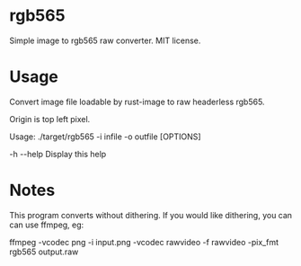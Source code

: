 rgb565
======

Simple image to rgb565 raw converter. MIT license.

Usage
=====

Convert image file loadable by rust-image to raw headerless rgb565.

Origin is top left pixel.

Usage: ./target/rgb565 -i infile -o outfile [OPTIONS]

-h --help	Display this help

Notes
=====

This program converts without dithering. If you would like dithering, you can can
use ffmpeg, eg:

ffmpeg -vcodec png -i input.png -vcodec rawvideo -f rawvideo -pix_fmt rgb565 output.raw

